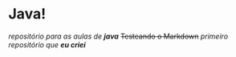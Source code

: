 # Java!
 *repositório para as aulas de **java***
 ~~Testeando o Markdown~~
 _primeiro repositório que __eu criei___
